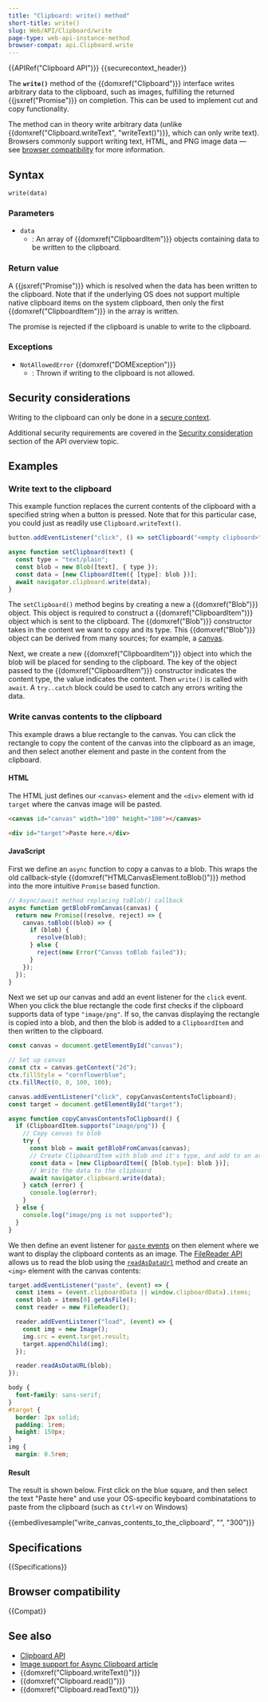 ```yaml
---
title: "Clipboard: write() method"
short-title: write()
slug: Web/API/Clipboard/write
page-type: web-api-instance-method
browser-compat: api.Clipboard.write
---
```


{{APIRef("Clipboard API")}} {{securecontext_header}}

The **`write()`** method of the {{domxref("Clipboard")}} interface writes arbitrary data to the clipboard, such as images, fulfilling the returned {{jsxref("Promise")}} on completion.
This can be used to implement cut and copy functionality.

The method can in theory write arbitrary data (unlike {{domxref("Clipboard.writeText", "writeText()")}}, which can only write text).
Browsers commonly support writing text, HTML, and PNG image data — see [browser compatibility](#browser_compatibility) for more information.

## Syntax

```js-nolint
write(data)
```

### Parameters

- `data`
  - : An array of {{domxref("ClipboardItem")}} objects containing data to be written to the clipboard.

### Return value

A {{jsxref("Promise")}} which is resolved when the data has been written to the clipboard.
Note that if the underlying OS does not support multiple native clipboard items on the system clipboard, then only the first {{domxref("ClipboardItem")}} in the array is written.

The promise is rejected if the clipboard is unable to write to the clipboard.

### Exceptions

- `NotAllowedError` {{domxref("DOMException")}}
  - : Thrown if writing to the clipboard is not allowed.

## Security considerations

Writing to the clipboard can only be done in a [secure context](/en-US/docs/Web/Security/Secure_Contexts).

Additional security requirements are covered in the [Security consideration](/en-US/docs/Web/API/Clipboard_API#security_considerations) section of the API overview topic.

## Examples

### Write text to the clipboard

This example function replaces the current contents of the clipboard with a specified string when a button is pressed.
Note that for this particular case, you could just as readily use `Clipboard.writeText()`.

```js
button.addEventListener("click", () => setClipboard("<empty clipboard>"));

async function setClipboard(text) {
  const type = "text/plain";
  const blob = new Blob([text], { type });
  const data = [new ClipboardItem({ [type]: blob })];
  await navigator.clipboard.write(data);
}
```

The `setClipboard()` method begins by creating a new a {{domxref("Blob")}} object.
This object is required to construct a {{domxref("ClipboardItem")}} object which is sent to the clipboard.
The {{domxref("Blob")}} constructor takes in the content we want to copy and its type.
This {{domxref("Blob")}} object can be derived from many sources; for example, a [canvas](/en-US/docs/Web/API/HTMLCanvasElement).

Next, we create a new {{domxref("ClipboardItem")}} object into which the blob will be placed for sending to the clipboard.
The key of the object passed to the {{domxref("ClipboardItem")}} constructor indicates the content type, the value indicates the content.
Then `write()` is called with `await`.
A `try..catch` block could be used to catch any errors writing the data.

### Write canvas contents to the clipboard

This example draws a blue rectangle to the canvas.
You can click the rectangle to copy the content of the canvas into the clipboard as an image, and then select another element and paste in the content from the clipboard.

#### HTML

The HTML just defines our `<canvas>` element and the `<div>` element with id `target` where the canvas image will be pasted.

```html
<canvas id="canvas" width="100" height="100"></canvas>

<div id="target">Paste here.</div>
```

#### JavaScript

First we define an `async` function to copy a canvas to a blob.
This wraps the old callback-style {{domxref("HTMLCanvasElement.toBlob()")}} method into the more intuitive `Promise` based function.

```js
// Async/await method replacing toBlob() callback
async function getBlobFromCanvas(canvas) {
  return new Promise((resolve, reject) => {
    canvas.toBlob((blob) => {
      if (blob) {
        resolve(blob);
      } else {
        reject(new Error("Canvas toBlob failed"));
      }
    });
  });
}
```

Next we set up our canvas and add an event listener for the `click` event.
When you click the blue rectangle the code first checks if the clipboard supports data of type `"image/png"`.
If so, the canvas displaying the rectangle is copied into a blob, and then the blob is added to a `ClipboardItem` and then written to the clipboard.

```js
const canvas = document.getElementById("canvas");

// Set up canvas
const ctx = canvas.getContext("2d");
ctx.fillStyle = "cornflowerblue";
ctx.fillRect(0, 0, 100, 100);

canvas.addEventListener("click", copyCanvasContentsToClipboard);
const target = document.getElementById("target");

async function copyCanvasContentsToClipboard() {
  if (ClipboardItem.supports("image/png")) {
    // Copy canvas to blob
    try {
      const blob = await getBlobFromCanvas(canvas);
      // Create ClipboardItem with blob and it's type, and add to an array
      const data = [new ClipboardItem({ [blob.type]: blob })];
      // Write the data to the clipboard
      await navigator.clipboard.write(data);
    } catch (error) {
      console.log(error);
    }
  } else {
    console.log("image/png is not supported");
  }
}
```

We then define an event listener for [`paste` events](/en-US/docs/Web/API/Element/paste_event) on then element where we want to display the clipboard contents as an image.
The [FileReader API](/en-US/docs/Web/API/FileReader) allows us to read the blob using the [`readAsDataUrl`](/en-US/docs/Web/API/FileReader/readAsDataURL) method and create an `<img>` element with the canvas contents:

```js
target.addEventListener("paste", (event) => {
  const items = (event.clipboardData || window.clipboardData).items;
  const blob = items[0].getAsFile();
  const reader = new FileReader();

  reader.addEventListener("load", (event) => {
    const img = new Image();
    img.src = event.target.result;
    target.appendChild(img);
  });

  reader.readAsDataURL(blob);
});
```

```css hidden
body {
  font-family: sans-serif;
}
#target {
  border: 2px solid;
  padding: 1rem;
  height: 150px;
}
img {
  margin: 0.5rem;
```

#### Result

The result is shown below.
First click on the blue square, and then select the text "Paste here" and use your OS-specific keyboard combinatations to paste from the clipboard (such as `Ctrl+V` on Windows)

{{embedlivesample("write_canvas_contents_to_the_clipboard", "", "300")}}

## Specifications

{{Specifications}}

## Browser compatibility

{{Compat}}

## See also

- [Clipboard API](/en-US/docs/Web/API/Clipboard_API)
- [Image support for Async Clipboard article](https://web.dev/articles/async-clipboard)
- {{domxref("Clipboard.writeText()")}}
- {{domxref("Clipboard.read()")}}
- {{domxref("Clipboard.readText()")}}
